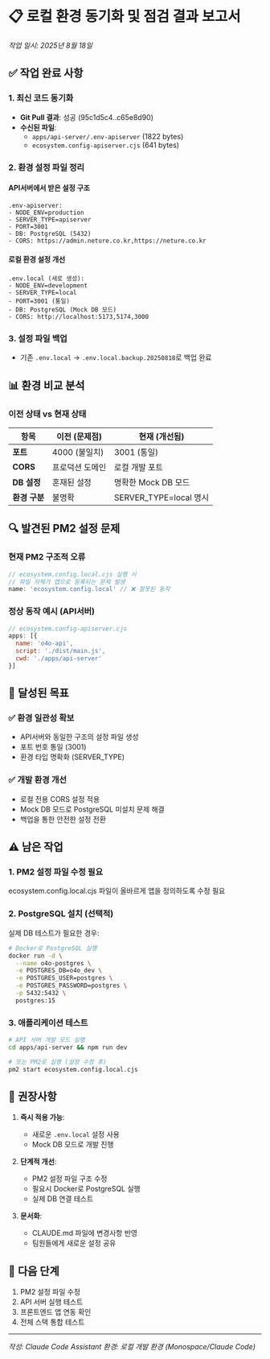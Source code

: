 # 📋 로컬 환경 동기화 및 점검 결과 보고서
*작업 일시: 2025년 8월 18일*

## ✅ 작업 완료 사항

### 1. 최신 코드 동기화
- **Git Pull 결과**: 성공 (95c1d5c4..c65e8d90)
- **수신된 파일**:
  - `apps/api-server/.env-apiserver` (1822 bytes)
  - `ecosystem.config-apiserver.cjs` (641 bytes)

### 2. 환경 설정 파일 정리

#### API서버에서 받은 설정 구조
```
.env-apiserver:
- NODE_ENV=production
- SERVER_TYPE=apiserver
- PORT=3001
- DB: PostgreSQL (5432)
- CORS: https://admin.neture.co.kr,https://neture.co.kr
```

#### 로컬 환경 설정 개선
```
.env.local (새로 생성):
- NODE_ENV=development
- SERVER_TYPE=local
- PORT=3001 (통일)
- DB: PostgreSQL (Mock DB 모드)
- CORS: http://localhost:5173,5174,3000
```

### 3. 설정 파일 백업
- 기존 `.env.local` → `.env.local.backup.20250818`로 백업 완료

## 📊 환경 비교 분석

### 이전 상태 vs 현재 상태

| 항목 | 이전 (문제점) | 현재 (개선됨) |
|------|-------------|-------------|
| **포트** | 4000 (불일치) | 3001 (통일) |
| **CORS** | 프로덕션 도메인 | 로컬 개발 포트 |
| **DB 설정** | 혼재된 설정 | 명확한 Mock DB 모드 |
| **환경 구분** | 불명확 | SERVER_TYPE=local 명시 |

## 🔍 발견된 PM2 설정 문제

### 현재 PM2 구조적 오류
```javascript
// ecosystem.config.local.cjs 실행 시
// 파일 자체가 앱으로 등록되는 문제 발생
name: 'ecosystem.config.local' // ❌ 잘못된 동작
```

### 정상 동작 예시 (API서버)
```javascript
// ecosystem.config-apiserver.cjs
apps: [{
  name: 'o4o-api',
  script: './dist/main.js',
  cwd: './apps/api-server'
}]
```

## 🎯 달성된 목표

### ✅ 환경 일관성 확보
- API서버와 동일한 구조의 설정 파일 생성
- 포트 번호 통일 (3001)
- 환경 타입 명확화 (SERVER_TYPE)

### ✅ 개발 환경 개선
- 로컬 전용 CORS 설정 적용
- Mock DB 모드로 PostgreSQL 미설치 문제 해결
- 백업을 통한 안전한 설정 전환

## ⚠️ 남은 작업

### 1. PM2 설정 파일 수정 필요
ecosystem.config.local.cjs 파일이 올바르게 앱을 정의하도록 수정 필요

### 2. PostgreSQL 설치 (선택적)
실제 DB 테스트가 필요한 경우:
```bash
# Docker로 PostgreSQL 실행
docker run -d \
  --name o4o-postgres \
  -e POSTGRES_DB=o4o_dev \
  -e POSTGRES_USER=postgres \
  -e POSTGRES_PASSWORD=postgres \
  -p 5432:5432 \
  postgres:15
```

### 3. 애플리케이션 테스트
```bash
# API 서버 개발 모드 실행
cd apps/api-server && npm run dev

# 또는 PM2로 실행 (설정 수정 후)
pm2 start ecosystem.config.local.cjs
```

## 📝 권장사항

1. **즉시 적용 가능**:
   - 새로운 `.env.local` 설정 사용
   - Mock DB 모드로 개발 진행

2. **단계적 개선**:
   - PM2 설정 파일 구조 수정
   - 필요시 Docker로 PostgreSQL 실행
   - 실제 DB 연결 테스트

3. **문서화**:
   - CLAUDE.md 파일에 변경사항 반영
   - 팀원들에게 새로운 설정 공유

## 🚀 다음 단계

1. PM2 설정 파일 수정
2. API 서버 실행 테스트
3. 프론트엔드 앱 연동 확인
4. 전체 스택 통합 테스트

---
*작성: Claude Code Assistant*
*환경: 로컬 개발 환경 (Monospace/Claude Code)*